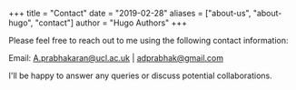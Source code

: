+++
title = "Contact"
date = "2019-02-28"
aliases = ["about-us", "about-hugo", "contact"]
author = "Hugo Authors"
+++


Please feel free to reach out to me using the following contact information:

Email: A.prabhakaran@ucl.ac.uk | adprabhak@gmail.com

I'll be happy to answer any queries or discuss potential collaborations.